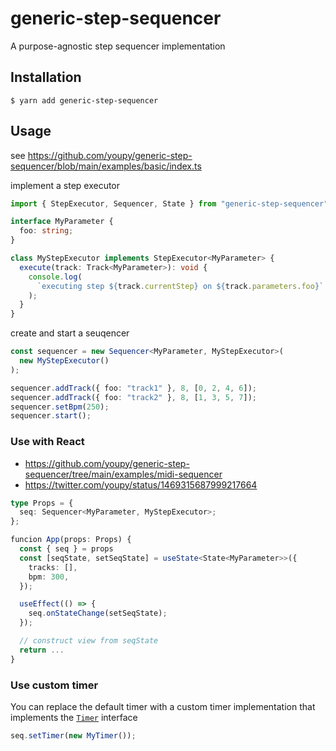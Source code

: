 # generic-step-sequencer

A purpose-agnostic step sequencer implementation

## Installation

```
$ yarn add generic-step-sequencer
```

## Usage

see https://github.com/youpy/generic-step-sequencer/blob/main/examples/basic/index.ts

implement a step executor

```typescript
import { StepExecutor, Sequencer, State } from "generic-step-sequencer";

interface MyParameter {
  foo: string;
}

class MyStepExecutor implements StepExecutor<MyParameter> {
  execute(track: Track<MyParameter>): void {
    console.log(
      `executing step ${track.currentStep} on ${track.parameters.foo}`
    );
  }
}
```

create and start a seuqencer

```typescript
const sequencer = new Sequencer<MyParameter, MyStepExecutor>(
  new MyStepExecutor()
);

sequencer.addTrack({ foo: "track1" }, 8, [0, 2, 4, 6]);
sequencer.addTrack({ foo: "track2" }, 8, [1, 3, 5, 7]);
sequencer.setBpm(250);
sequencer.start();
```

### Use with React

- https://github.com/youpy/generic-step-sequencer/tree/main/examples/midi-sequencer
- https://twitter.com/youpy/status/1469315687999217664

```typescript
type Props = {
  seq: Sequencer<MyParameter, MyStepExecutor>;
};

funcion App(props: Props) {
  const { seq } = props
  const [seqState, setSeqState] = useState<State<MyParameter>>({
    tracks: [],
    bpm: 300,
  });

  useEffect(() => {
    seq.onStateChange(setSeqState);
  });

  // construct view from seqState
  return ...
}
```

### Use custom timer

You can replace the default timer with a custom timer implementation that implements the [`Timer`](https://github.com/youpy/generic-step-sequencer/blob/2c1ab3d703ac062224d786ca54a0a033adea3ef8/src/sequencer.ts#L20-L23) interface

```typescript
seq.setTimer(new MyTimer());
```
